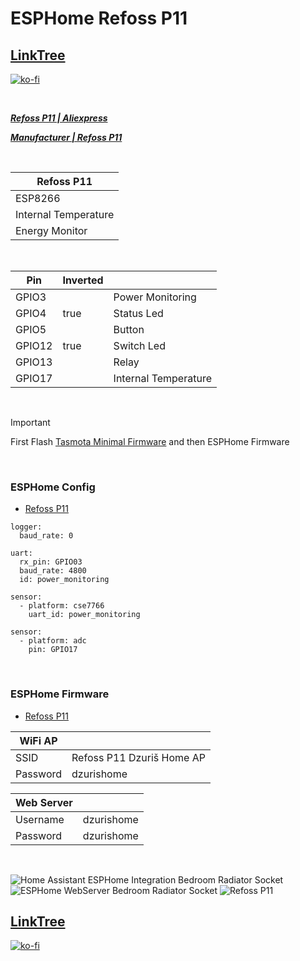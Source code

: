 # ESPHome Refoss P11

## [LinkTree](https://linktr.ee/DzurisHome)

[![ko-fi](https://ko-fi.com/img/githubbutton_sm.svg)](https://ko-fi.com/N4N6M7OX3)

</br>

*****[Refoss P11 | Aliexpress](https://s.click.aliexpress.com/e/_mPJhNKY)*****

*****[Manufacturer | Refoss P11](https://refoss.net/products/refoss-tesmota-wi-fi-plug-p11)*****

</br>

| Refoss P11           |
|----------------------|
| ESP8266              |
| Internal Temperature |
| Energy Monitor       |

</br>

| Pin    | Inverted |                      |
| ------ | -------- | ---------------------|
| GPIO3  |          | Power Monitoring     |
| GPIO4  | true     | Status Led           |
| GPIO5  |          | Button               |
| GPIO12 | true     | Switch Led           |
| GPIO13 |          | Relay                |
| GPIO17 |          | Internal Temperature |

</br>

> [!IMPORTANT]
> First Flash [Tasmota Minimal Firmware](http://ota.tasmota.com/tasmota/release/tasmota-minimal.bin.gz) and then ESPHome Firmware	

</br>

### ESPHome Config
- [Refoss P11](https://github.com/DzurisHome/ESPHome-Config-Refoss-P11/blob/main/ESPHome%20Config/Refoss%20P11.yaml)

```
logger:
  baud_rate: 0

uart:
  rx_pin: GPIO03
  baud_rate: 4800
  id: power_monitoring

sensor:
  - platform: cse7766
    uart_id: power_monitoring

sensor:
  - platform: adc
    pin: GPIO17
```

</br>

### ESPHome Firmware
- [Refoss P11](https://github.com/DzurisHome/ESPHome-Refoss-P11/blob/main/ESPHome%20Firmware/Refoss%20P11.bin)

| WiFi AP  |                           |
|----------|---------------------------|
| SSID     | Refoss P11 Dzuriš Home AP |
| Password | dzurishome                |

| Web Server |            |
|------------|------------|
| Username   | dzurishome |
| Password   | dzurishome |

</br>

![Home Assistant ESPHome Integration Bedroom Radiator Socket](https://github.com/DzurisHome/ESPHome-Config-Refoss-P11/blob/main/Images/Home%20Assistant%20ESPHome%20Integration%20Bedroom%20Radiator%20Socket.png)
![ESPHome WebServer Bedroom Radiator Socket](https://github.com/DzurisHome/ESPHome-Config-Refoss-P11/blob/main/Images/ESPHome%20WebServer%20Bedroom%20Radiator%20Socket.png)
![Refoss P11](https://github.com/DzurisHome/ESPHome-Config-Refoss-P11/blob/main/Images/Refoss%20P11.png)

## [LinkTree](https://linktr.ee/DzurisHome)

[![ko-fi](https://ko-fi.com/img/githubbutton_sm.svg)](https://ko-fi.com/N4N6M7OX3)
